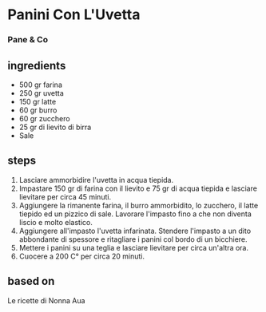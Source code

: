 



# Panini Con L'Uvetta
  
### Pane & Co
## ingredients
  
* 500 gr farina  
* 250 gr uvetta  
* 150 gr latte  
* 60 gr burro  
* 60 gr zucchero  
* 25 gr di lievito di birra  
* Sale
## steps
  
1. Lasciare ammorbidire l'uvetta in acqua tiepida.  
1. Impastare 150 gr di farina con il lievito e 75 gr di acqua tiepida e lasciare lievitare per circa 45 minuti.  
1. Aggiungere la rimanente farina, il burro ammorbidito, lo zucchero, il latte tiepido ed un pizzico di sale. Lavorare l'impasto fino a che non diventa liscio e molto elastico.  
1. Aggiungere all'impasto l'uvetta infarinata. Stendere l'impasto a un dito abbondante di spessore e ritagliare i panini col bordo di un bicchiere.  
1. Mettere i panini su una teglia e lasciare lievitare per circa un'altra ora.  
1. Cuocere a 200 C° per circa 20 minuti.
## based on
  
Le ricette di Nonna Aua